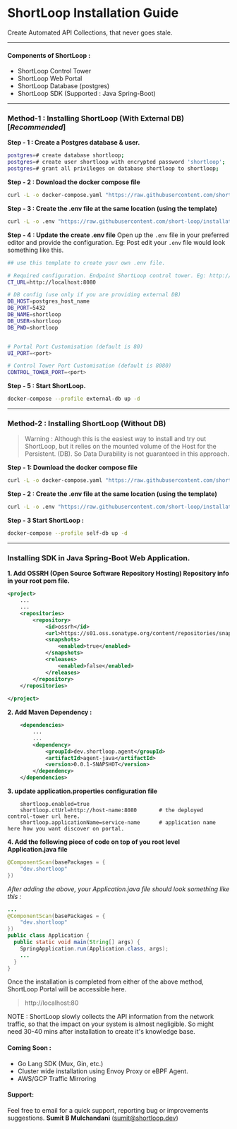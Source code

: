 # ShortLoop Installation Guide
Create Automated API Collections, that never goes stale.

___

#### Components of ShortLoop : 
* ShortLoop Control Tower
* ShortLoop Web Portal
* ShortLoop Database (postgres)
* ShortLoop SDK (Supported : Java Spring-Boot)

___


### Method-1 : Installing ShortLoop (With External DB)  [*Recommended*]

**Step - 1 : Create a Postgres database & user.**

```bash
postgres=# create database shortloop;
postgres=# create user shortloop with encrypted password 'shortloop';
postgres=# grant all privileges on database shortloop to shortloop;
```


**Step - 2 : Download the docker compose file**

```bash
curl -L -o docker-compose.yaml "https://raw.githubusercontent.com/short-loop/installation-guide/main/scripts/docker-compose.yaml"
```


**Step - 3 : Create the .env file at the same location (using the template)**

```bash
curl -L -o .env "https://raw.githubusercontent.com/short-loop/installation-guide/main/scripts/env_template.txt"
```

**Step - 4 : Update the create .env file**
Open up the `.env` file in your preferred editor and provide the configuration. 
Eg: Post edit your `.env` file would look something like this.
```bash
## use this template to create your own .env file.

# Required configuration. Endpoint ShortLoop control tower. Eg: http://localhost:8080
CT_URL=http://localhost:8080

# DB config (use only if you are providing external DB)
DB_HOST=postgres_host_name
DB_PORT=5432
DB_NAME=shortloop
DB_USER=shortloop
DB_PWD=shortloop


# Portal Port Customisation (default is 80)
UI_PORT=<port> 

# Control Tower Port Customisation (default is 8080)
CONTROL_TOWER_PORT=<port>
```


**Step - 5 : Start ShortLoop.**
```bash
docker-compose --profile external-db up -d
```

___

### Method-2 : Installing ShortLoop (Without DB)
> Warning : Although this is the easiest way to install and try out ShortLoop, but it relies on the mounted volume of the Host for the Persistent. (DB). So Data Durability is not guaranteed in this approach. 

**Step - 1: Download the docker compose file**

```bash
curl -L -o docker-compose.yaml "https://raw.githubusercontent.com/short-loop/installation-guide/main/scripts/docker-compose.yaml"
```

**Step - 2 : Create the .env file at the same location (using the template)**

```bash
curl -L -o .env "https://raw.githubusercontent.com/short-loop/installation-guide/main/scripts/env_template.txt"
```

**Step - 3 Start ShortLoop :**
```bash
docker-compose --profile self-db up -d
```

___

### Installing SDK in **Java Spring-Boot**  Web Application.

**1. Add OSSRH (Open Source Software Repository Hosting) Repository info in your root pom file.** 


```xml
<project>
    ...
    ...
	<repositories>
		<repository>
			<id>ossrh</id>
			<url>https://s01.oss.sonatype.org/content/repositories/snapshots</url>
			<snapshots>
				<enabled>true</enabled>
			</snapshots>
			<releases>
				<enabled>false</enabled>
			</releases>
		</repository>
	</repositories>
	
</project>
```

**2. Add Maven Dependency :**

```xml
    <dependencies>
        ...
        ...
        <dependency>
			<groupId>dev.shortloop.agent</groupId>
			<artifactId>agent-java</artifactId>
			<version>0.0.1-SNAPSHOT</version>
		</dependency>
	</dependencies>
```
**3. update application.properties configuration file**

```
    shortloop.enabled=true
    shortloop.ctUrl=http://host-name:8080       # the deployed control-tower url here.
    shortloop.applicationName=service-name      # application name here how you want discover on portal.
```

**4. Add the following piece of code on top of you root level Application.java file**

```java
@ComponentScan(basePackages = {
    "dev.shortloop"
})
```
*After adding the above, your Application.java file should look something like this :*

```java
... 
@ComponentScan(basePackages = {
    "dev.shortloop"
})
public class Application {
  public static void main(String[] args) {
    SpringApplication.run(Application.class, args);
    ...
  }
}

```


Once the installation is completed from either of the above method, ShortLoop Portal will be accessible here. 
> http://localhost:80

NOTE : ShortLoop slowly collects the API information from the network traffic, so that the impact on your system is almost negligible. So might need 30-40 mins after installation to create it's knowledge base.




#### Coming Soon : 
 - Go Lang SDK (Mux, Gin, etc.)
 - Cluster wide installation using Envoy Proxy or eBPF Agent. 
 - AWS/GCP Traffic Mirroring
 



#### Support: 
Feel free to email for a quick support, reporting bug or improvements suggestions.
**Sumit B Mulchandani** (sumit@shortloop.dev)


